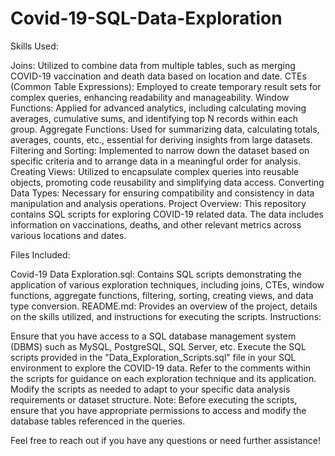 # Covid-19-SQL-Data-Exploration

Skills Used:

Joins: Utilized to combine data from multiple tables, such as merging COVID-19 vaccination and death data based on location and date.
CTEs (Common Table Expressions): Employed to create temporary result sets for complex queries, enhancing readability and manageability.
Window Functions: Applied for advanced analytics, including calculating moving averages, cumulative sums, and identifying top N records within each group.
Aggregate Functions: Used for summarizing data, calculating totals, averages, counts, etc., essential for deriving insights from large datasets.
Filtering and Sorting: Implemented to narrow down the dataset based on specific criteria and to arrange data in a meaningful order for analysis.
Creating Views: Utilized to encapsulate complex queries into reusable objects, promoting code reusability and simplifying data access.
Converting Data Types: Necessary for ensuring compatibility and consistency in data manipulation and analysis operations.
Project Overview:
This repository contains SQL scripts for exploring COVID-19 related data. The data includes information on vaccinations, deaths, and other relevant metrics across various locations and dates.

Files Included:

Covid-19 Data Exploration.sql: Contains SQL scripts demonstrating the application of various exploration techniques, including joins, CTEs, window functions, aggregate functions, filtering, sorting, creating views, and data type conversion.
README.md: Provides an overview of the project, details on the skills utilized, and instructions for executing the scripts.
Instructions:

Ensure that you have access to a SQL database management system (DBMS) such as MySQL, PostgreSQL, SQL Server, etc.
Execute the SQL scripts provided in the "Data_Exploration_Scripts.sql" file in your SQL environment to explore the COVID-19 data.
Refer to the comments within the scripts for guidance on each exploration technique and its application.
Modify the scripts as needed to adapt to your specific data analysis requirements or dataset structure.
Note: Before executing the scripts, ensure that you have appropriate permissions to access and modify the database tables referenced in the queries.

Feel free to reach out if you have any questions or need further assistance!
